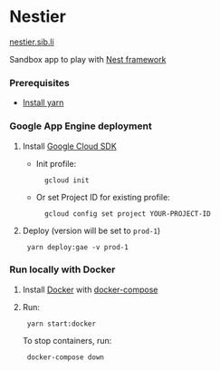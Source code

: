 # Nestier

[nestier.sib.li](https://nestier.sib.li)

Sandbox app to play with [Nest framework](https://github.com/nestjs/nest)

### Prerequisites

- [Install yarn](https://yarnpkg.com/en/docs/install)

### Google App Engine deployment

1. Install [Google Cloud SDK](https://cloud.google.com/sdk/docs/) 

    - Init profile:

            gcloud init
        
    - Or set Project ID for existing profile:

            gcloud config set project YOUR-PROJECT-ID

2. Deploy (version will be set to `prod-1`)

        yarn deploy:gae -v prod-1

### Run locally with Docker

1. Install [Docker](https://docs.docker.com/install/) with [docker-compose](https://docs.docker.com/compose/install/)

2. Run:

        yarn start:docker

    To stop containers, run:

        docker-compose down
